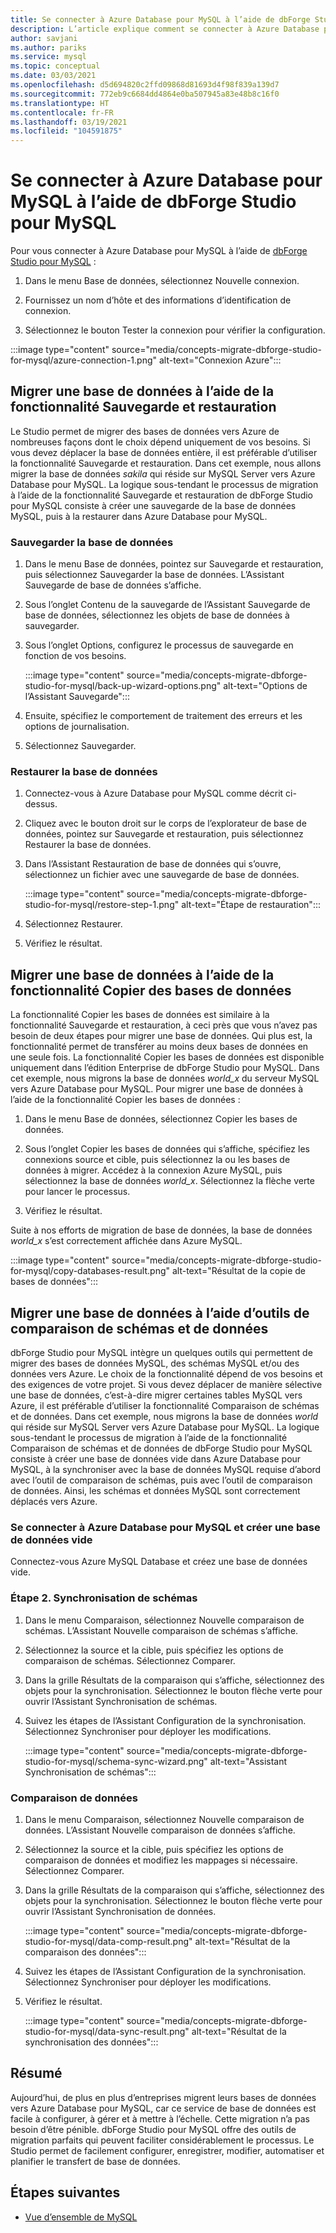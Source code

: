 ```yaml
---
title: Se connecter à Azure Database pour MySQL à l’aide de dbForge Studio pour MySQL
description: L’article explique comment se connecter à Azure Database pour MySQL Server via dbForge Studio pour MySQL.
author: savjani
ms.author: pariks
ms.service: mysql
ms.topic: conceptual
ms.date: 03/03/2021
ms.openlocfilehash: d5d694820c2ffd09868d81693d4f98f839a139d7
ms.sourcegitcommit: 772eb9c6684dd4864e0ba507945a83e48b8c16f0
ms.translationtype: HT
ms.contentlocale: fr-FR
ms.lasthandoff: 03/19/2021
ms.locfileid: "104591875"
---
```

# <a name="connect-to-azure-database-for-mysql-using-dbforge-studio-for-mysql"></a>Se connecter à Azure Database pour MySQL à l’aide de dbForge Studio pour MySQL

Pour vous connecter à Azure Database pour MySQL à l’aide de [dbForge Studio pour MySQL](https://www.devart.com/dbforge/mysql/studio/) :

1. Dans le menu Base de données, sélectionnez Nouvelle connexion.

2. Fournissez un nom d’hôte et des informations d’identification de connexion.

3. Sélectionnez le bouton Tester la connexion pour vérifier la configuration.

:::image type="content" source="media/concepts-migrate-dbforge-studio-for-mysql/azure-connection-1.png" alt-text="Connexion Azure":::

## <a name="migrate-a-database-using-the-backup-and-restore-functionality"></a>Migrer une base de données à l’aide de la fonctionnalité Sauvegarde et restauration

Le Studio permet de migrer des bases de données vers Azure de nombreuses façons dont le choix dépend uniquement de vos besoins. Si vous devez déplacer la base de données entière, il est préférable d’utiliser la fonctionnalité Sauvegarde et restauration. Dans cet exemple, nous allons migrer la base de données *sakila* qui réside sur MySQL Server vers Azure Database pour MySQL. La logique sous-tendant le processus de migration à l’aide de la fonctionnalité Sauvegarde et restauration de dbForge Studio pour MySQL consiste à créer une sauvegarde de la base de données MySQL, puis à la restaurer dans Azure Database pour MySQL.

### <a name="back-up-the-database"></a>Sauvegarder la base de données

1. Dans le menu Base de données, pointez sur Sauvegarde et restauration, puis sélectionnez Sauvegarder la base de données. L’Assistant Sauvegarde de base de données s’affiche.

2. Sous l’onglet Contenu de la sauvegarde de l’Assistant Sauvegarde de base de données, sélectionnez les objets de base de données à sauvegarder.

3. Sous l’onglet Options, configurez le processus de sauvegarde en fonction de vos besoins.

    :::image type="content" source="media/concepts-migrate-dbforge-studio-for-mysql/back-up-wizard-options.png" alt-text="Options de l’Assistant Sauvegarde":::

4. Ensuite, spécifiez le comportement de traitement des erreurs et les options de journalisation.

5. Sélectionnez Sauvegarder.

### <a name="restore-the-database"></a>Restaurer la base de données

1. Connectez-vous à Azure Database pour MySQL comme décrit ci-dessus.

2. Cliquez avec le bouton droit sur le corps de l’explorateur de base de données, pointez sur Sauvegarde et restauration, puis sélectionnez Restaurer la base de données.

3. Dans l’Assistant Restauration de base de données qui s’ouvre, sélectionnez un fichier avec une sauvegarde de base de données.

    :::image type="content" source="media/concepts-migrate-dbforge-studio-for-mysql/restore-step-1.png" alt-text="Étape de restauration":::

4. Sélectionnez Restaurer.

5. Vérifiez le résultat.

## <a name="migrate-a-database-using-the-copy-databases-functionality"></a>Migrer une base de données à l’aide de la fonctionnalité Copier des bases de données

La fonctionnalité Copier les bases de données est similaire à la fonctionnalité Sauvegarde et restauration, à ceci près que vous n’avez pas besoin de deux étapes pour migrer une base de données. Qui plus est, la fonctionnalité permet de transférer au moins deux bases de données en une seule fois. La fonctionnalité Copier les bases de données est disponible uniquement dans l’édition Enterprise de dbForge Studio pour MySQL.
Dans cet exemple, nous migrons la base de données *world_x* du serveur MySQL vers Azure Database pour MySQL.
Pour migrer une base de données à l’aide de la fonctionnalité Copier les bases de données :

1. Dans le menu Base de données, sélectionnez Copier les bases de données. 

2. Sous l’onglet Copier les bases de données qui s’affiche, spécifiez les connexions source et cible, puis sélectionnez la ou les bases de données à migrer. Accédez à la connexion Azure MySQL, puis sélectionnez la base de données *world_x*. Sélectionnez la flèche verte pour lancer le processus.

3. Vérifiez le résultat.

Suite à nos efforts de migration de base de données, la base de données *world_x* s’est correctement affichée dans Azure MySQL.

:::image type="content" source="media/concepts-migrate-dbforge-studio-for-mysql/copy-databases-result.png" alt-text="Résultat de la copie de bases de données":::

## <a name="migrate-a-database-using-schema-and-data-compare-tools"></a>Migrer une base de données à l’aide d’outils de comparaison de schémas et de données

dbForge Studio pour MySQL intègre un quelques outils qui permettent de migrer des bases de données MySQL, des schémas MySQL et/ou des données vers Azure. Le choix de la fonctionnalité dépend de vos besoins et des exigences de votre projet. Si vous devez déplacer de manière sélective une base de données, c’est-à-dire migrer certaines tables MySQL vers Azure, il est préférable d’utiliser la fonctionnalité Comparaison de schémas et de données.
Dans cet exemple, nous migrons la base de données *world* qui réside sur MySQL Server vers Azure Database pour MySQL. La logique sous-tendant le processus de migration à l’aide de la fonctionnalité Comparaison de schémas et de données de dbForge Studio pour MySQL consiste à créer une base de données vide dans Azure Database pour MySQL, à la synchroniser avec la base de données MySQL requise d’abord avec l’outil de comparaison de schémas, puis avec l’outil de comparaison de données. Ainsi, les schémas et données MySQL sont correctement déplacés vers Azure.

### <a name="connect-to-azure-database-for-mysql-and-create-an-empty-database"></a>Se connecter à Azure Database pour MySQL et créer une base de données vide

Connectez-vous Azure MySQL Database et créez une base de données vide.

### <a name="step-2-schema-synchronization"></a>Étape 2. Synchronisation de schémas

1. Dans le menu Comparaison, sélectionnez Nouvelle comparaison de schémas.
L’Assistant Nouvelle comparaison de schémas s’affiche.

2. Sélectionnez la source et la cible, puis spécifiez les options de comparaison de schémas. Sélectionnez Comparer.

3. Dans la grille Résultats de la comparaison qui s’affiche, sélectionnez des objets pour la synchronisation. Sélectionnez le bouton flèche verte pour ouvrir l’Assistant Synchronisation de schémas.

4. Suivez les étapes de l’Assistant Configuration de la synchronisation. Sélectionnez Synchroniser pour déployer les modifications.

    :::image type="content" source="media/concepts-migrate-dbforge-studio-for-mysql/schema-sync-wizard.png" alt-text="Assistant Synchronisation de schémas":::

### <a name="data-comparison"></a>Comparaison de données

1. Dans le menu Comparaison, sélectionnez Nouvelle comparaison de données. L’Assistant Nouvelle comparaison de données s’affiche.

2. Sélectionnez la source et la cible, puis spécifiez les options de comparaison de données et modifiez les mappages si nécessaire. Sélectionnez Comparer.

3. Dans la grille Résultats de la comparaison qui s’affiche, sélectionnez des objets pour la synchronisation. Sélectionnez le bouton flèche verte pour ouvrir l’Assistant Synchronisation de données.

    :::image type="content" source="media/concepts-migrate-dbforge-studio-for-mysql/data-comp-result.png" alt-text="Résultat de la comparaison des données":::

4. Suivez les étapes de l’Assistant Configuration de la synchronisation. Sélectionnez Synchroniser pour déployer les modifications.

5. Vérifiez le résultat.

    :::image type="content" source="media/concepts-migrate-dbforge-studio-for-mysql/data-sync-result.png" alt-text="Résultat de la synchronisation des données":::

## <a name="summary"></a>Résumé

Aujourd’hui, de plus en plus d’entreprises migrent leurs bases de données vers Azure Database pour MySQL, car ce service de base de données est facile à configurer, à gérer et à mettre à l’échelle. Cette migration n’a pas besoin d’être pénible. dbForge Studio pour MySQL offre des outils de migration parfaits qui peuvent faciliter considérablement le processus. Le Studio permet de facilement configurer, enregistrer, modifier, automatiser et planifier le transfert de base de données.

## <a name="next-steps"></a>Étapes suivantes
- [Vue d’ensemble de MySQL](overview.md)
